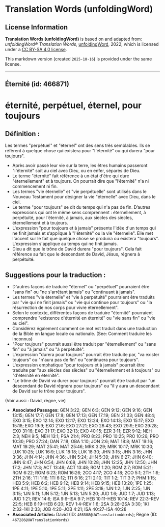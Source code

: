 # Translation Words (unfoldingWord)

## License Information

**Translation Words (unfoldingWord)** is based on and adapted from: _unfoldingWord® Translation Words_, [unfoldingWord](https://unfoldingword.org/utw), 2022, which is licensed under a [CC BY-SA 4.0 license](https://creativecommons.org/licenses/by-sa/4.0/legalcode.en).

This markdown version (created `2025-10-16`) is provided under the same license.



--------------------------------

## Éternité (id: 466871)

éternité, perpétuel, éternel, pour toujours
===========================================

Définition :
------------

Les termes "perpétuel" et "éternel" ont des sens très semblables. Ils se réfèrent à quelque chose qui existera pour "l'éternité" ou qui durera "pour toujours".

* Après avoir passé leur vie sur la terre, les êtres humains passeront "l'éternité" soit au ciel avec Dieu, ou en enfer, séparés de Dieu.
* Le terme "éternité" fait référence à un état d'être qui dure "éternellement" et à toujours. On pourrait dire que "l’éternité" n'a ni commencement ni fin.
* Les termes "vie éternelle" et "vie perpétuelle" sont utilisés dans le Nouveau Testament pour désigner la vie "éternelle" avec Dieu, dans le ciel.
* Le terme "pour toujours" se dit du temps qui n'a pas de fin. D’autres expressions qui ont le même sens comprennent : éternellement, à perpétuité, pour l’éternité, à jamais, aux siècles des siècles, éternellement et à toujours.
* L'expression "pour toujours et à jamais" présente l'idée d'un temps qui ne finit jamais et s’applique à "l'éternité" ou la vie "éternelle". Elle met l'accent sur le fait que quelque chose se produira ou existera "toujours". L'expression s'applique au temps qui ne finit jamais.
* Dieu a dit que le trône de David durera "pour toujours". Cela fait référence au fait que le descendant de David, Jésus, régnera à perpétuité.

Suggestions pour la traduction :
--------------------------------

* D'autres façons de traduire "éternel" ou "perpétuel" pourraient être "sans fin" ou "ne s'arrêtant jamais" ou "continuant à jamais".
* Les termes "vie éternelle" et "vie à perpétuité" pourraient être traduits par "vie qui ne finit jamais" ou "vie qui continue pour toujours" ou "la résurrection de nos corps pour vivre éternellement".
* Selon le contexte, différentes façons de traduire "éternité" pourraient comprendre "existence d'éternité en éternité" ou "vie sans fin" ou "vie au ciel".
* Considérez également comment ce mot est traduit dans une traduction de la Bible en langue locale ou nationale. (See: Comment traduire les inconnus)
* "Pour toujours" pourrait aussi être traduit par "éternellement" ou "sans fin" ou "à jamais" ou "à perpétuité".
* L'expression "durera pour toujours" pourrait être traduite par, "va exister toujours" ou "n'aura pas de fin" ou "continuera pour toujours".
* L'expression emphatique "pour toujours et à jamais" pourrait être traduite par "aux siècles des siècles" ou "éternellement et à toujours" ou "d'éternité en éternité".
* "Le trône de David va durer pour toujours" pourrait être traduit par "un descendant de David régnera pour toujours" ou "il y aura un descendant de David sur le trône pour toujours".

(Voir aussi : David, règne, vie)

* **Associated Passages:** GEN 3:22; GEN 6:3; GEN 9:12; GEN 9:16; GEN 13:15; GEN 17:7; GEN 17:8; GEN 17:13; GEN 17:19; GEN 21:33; GEN 48:4; EXO 3:15; EXO 12:14; EXO 12:17; EXO 12:24; EXO 14:13; EXO 15:17; EXO 15:18; EXO 19:9; EXO 21:6; EXO 27:21; EXO 28:43; EXO 29:9; EXO 29:28; EXO 31:16; EXO 31:17; EXO 32:13; EXO 40:15; EZR 3:11; EZR 9:12; NEH 2:3; NEH 9:5; NEH 13:1; PSA 21:4; PRO 8:23; PRO 10:25; PRO 10:26; PRO 10:30; PRO 27:24; DAN 7:18; OBA 1:10; JON 2:6; MAT 18:8; MAT 19:16; MAT 19:29; MAT 25:41; MAT 25:46; MRK 3:29; MRK 10:17; MRK 10:30; LUK 10:25; LUK 16:9; LUK 18:18; LUK 18:30; JHN 3:15; JHN 3:16; JHN 3:36; JHN 4:14; JHN 4:36; JHN 5:24; JHN 5:39; JHN 6:27; JHN 6:40; JHN 6:47; JHN 6:54; JHN 6:68; JHN 10:28; JHN 12:25; JHN 12:50; JHN 17:2; JHN 17:3; ACT 13:46; ACT 13:48; ROM 1:20; ROM 2:7; ROM 5:21; ROM 6:22; ROM 6:23; ROM 16:26; 2CO 4:17; 2CO 4:18; 2CO 5:1; 2TH 1:9; 2TH 2:16; 1TI 1:16; 1TI 6:12; 1TI 6:16; 2TI 2:10; TIT 1:2; TIT 3:7; PHM 1:15; HEB 5:9; HEB 6:2; HEB 9:12; HEB 9:14; HEB 9:15; HEB 13:20; 1PE 1:25; 1PE 4:11; 1PE 5:10; 1PE 5:11; 2PE 1:11; 2PE 3:18; 1JN 1:2; 1JN 2:25; 1JN 3:15; 1JN 5:11; 1JN 5:12; 1JN 5:13; 1JN 5:20; JUD 1:6; JUD 1:7; JUD 1:13; JUD 1:21; REV 14:6; ISA 9:6–ISA 9:7; HEB 10:11–HEB 10:14; REV 22:3–REV 22:5; HEB 6:19–HEB 6:20; REV 1:4–REV 1:6; 2SA 3:28–2SA 3:30; 1KI 2:32–1KI 2:33; JOB 4:20–JOB 4:21; ISA 40:27–ISA 40:28
* **Associated Articles:** David (ID: `466808@UWTranslationWords`); Règne (ID: `467286@UWTranslationWords`)

